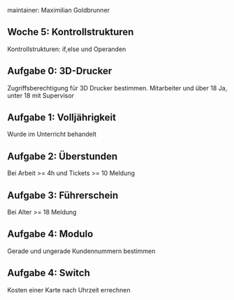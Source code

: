 maintainer: Maximilian Goldbrunner

Woche 5: Kontrollstrukturen
---------------------------------------------------------
Kontrollstrukturen: if,else und Operanden

Aufgabe 0: 3D-Drucker
----------
Zugriffsberechtigung für 3D Drucker bestimmen. Mitarbeiter und über 18 Ja, unter 18 mit Supervisor


Aufgabe 1: Volljährigkeit
----------
Wurde im Unterricht behandelt


Aufgabe 2: Überstunden
----------
Bei Arbeit >= 4h  und Tickets >= 10 Meldung


Aufgabe 3: Führerschein
----------
Bei Alter >= 18 Meldung

Aufgabe 4: Modulo
----------
Gerade und ungerade Kundennummern bestimmen

Aufgabe 4: Switch
----------
Kosten einer Karte nach Uhrzeit errechnen

